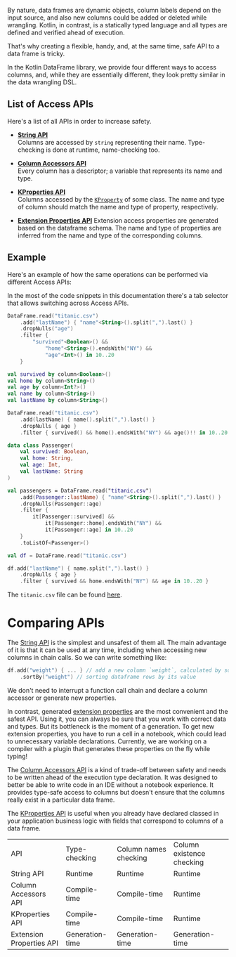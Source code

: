 [//]: # (title: Access APIs)

<!---IMPORT org.jetbrains.kotlinx.dataframe.samples.api.ApiLevels-->

By nature, data frames are dynamic objects,
column labels depend on the input source, and also new columns could be added
or deleted while wrangling.
Kotlin, in contrast, is a statically typed language and all types are defined and verified
ahead of execution.

That's why creating a flexible, handy, and, at the same time, safe API to a data frame is tricky.

In the Kotlin DataFrame library, we provide four different ways to access columns,
and, while they are essentially different, they
look pretty similar in the data wrangling DSL.

## List of Access APIs

Here's a list of all APIs in order to increase safety.

* [**String API**](stringApi.md) <br/>
  Columns are accessed by `string` representing their name. Type-checking is done at runtime, name-checking too.

* [**Column Accessors API**](columnAccessorsApi.md) <br/>
  Every column has a descriptor; a variable that represents its name and type.

* [**KProperties API**](KPropertiesApi.md) <br/>
  Columns accessed by the [`KProperty`](https://kotlinlang.org/docs/reflection.html#property-references) of some class.
  The name and type of column should match the name and type of property, respectively.

* [**Extension Properties API**](extensionPropertiesApi.md)
  Extension access properties are generated based on the dataframe schema. The name and type of properties are inferred
  from the name and type of the corresponding columns.

## Example

Here's an example of how the same operations can be performed via different Access APIs:

<note>
In the most of the code snippets in this documentation there's a tab selector that allows switching across Access APIs.
</note>

<tabs>

<tab title="String API">

<!---FUN strings-->

```kotlin
DataFrame.read("titanic.csv")
    .add("lastName") { "name"<String>().split(",").last() }
    .dropNulls("age")
    .filter {
        "survived"<Boolean>() &&
            "home"<String>().endsWith("NY") &&
            "age"<Int>() in 10..20
    }
```

<!---END-->

</tab>

<tab title="Column Accessors API">

<!---FUN accessors3-->

```kotlin
val survived by column<Boolean>()
val home by column<String>()
val age by column<Int?>()
val name by column<String>()
val lastName by column<String>()

DataFrame.read("titanic.csv")
    .add(lastName) { name().split(",").last() }
    .dropNulls { age }
    .filter { survived() && home().endsWith("NY") && age()!! in 10..20 }
```

<!---END-->

</tab>

<tab title = "KProperties API">

<!---FUN kproperties1-->

```kotlin
data class Passenger(
    val survived: Boolean,
    val home: String,
    val age: Int,
    val lastName: String
)

val passengers = DataFrame.read("titanic.csv")
    .add(Passenger::lastName) { "name"<String>().split(",").last() }
    .dropNulls(Passenger::age)
    .filter {
        it[Passenger::survived] &&
            it[Passenger::home].endsWith("NY") &&
            it[Passenger::age] in 10..20
    }
    .toListOf<Passenger>()
```

<!---END-->

</tab>

<tab title = "Extension Properties API">

<!---FUN extensionProperties1-->

```kotlin
val df = DataFrame.read("titanic.csv")
```

<!---END-->

<!---FUN extensionProperties2-->

```kotlin
df.add("lastName") { name.split(",").last() }
    .dropNulls { age }
    .filter { survived && home.endsWith("NY") && age in 10..20 }
```

<!---END-->

</tab>

</tabs>

The `titanic.csv` file can be found [here](https://github.com/Kotlin/dataframe/blob/master/data/titanic.csv).

# Comparing APIs

The [String API](stringApi.md) is the simplest and unsafest of them all. The main advantage of it is that it can be
used at any time, including when accessing new columns in chain calls. So we can write something like:

```kotlin
df.add("weight") { ... } // add a new column `weight`, calculated by some expression
    .sortBy("weight") // sorting dataframe rows by its value
```

We don't need to interrupt a function call chain and declare a column accessor or generate new properties.

In contrast, generated [extension properties](extensionPropertiesApi.md) are the most convenient and the safest API. 
Using it, you can always be sure that you work with correct data and types. 
But its bottleneck is the moment of a generation. 
To get new extension properties, you have to run a cell in a notebook,
which could lead to unnecessary variable declarations.
Currently, we are working on a compiler with a plugin that generates these properties on the fly while typing!

The [Column Accessors API](columnAccessorsApi.md) is a kind of trade-off between safety and needs to be written ahead of
the execution type declaration. It was designed to better be able to write code in an IDE without a notebook experience. 
It provides type-safe access to columns but doesn't ensure that the columns really exist in a particular data frame.

The [KProperties API](KPropertiesApi.md) is useful when you already have declared classed in your application business
logic with fields that correspond to columns of a data frame.

<table>
    <tr>
        <td> API </td>
        <td> Type-checking </td>
        <td> Column names checking </td>
        <td> Column existence checking </td>
    </tr>
    <tr>
        <td> String API </td>
        <td> Runtime </td>
        <td> Runtime </td>
        <td> Runtime </td>
    </tr>
    <tr>
        <td> Column Accessors API </td>
        <td> Compile-time </td>
        <td> Compile-time </td>
        <td> Runtime </td>
    </tr>
    <tr>
        <td> KProperties API </td>
        <td> Compile-time </td>
        <td> Compile-time </td>
        <td> Runtime </td>
    </tr>
    <tr>
        <td> Extension Properties API </td>
        <td> Generation-time </td>
        <td> Generation-time </td>
        <td> Generation-time </td>
    </tr>
</table>
